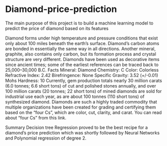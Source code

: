 # Diamond-price-prediction

The main purpose of this project is to build a machine learning model to predict the price of diamond based on its features

Diamond forms under high temperature and pressure conditions that exist only about 100 miles beneath the earth’s surface. Diamond’s carbon atoms are bonded in essentially the same way in all directions. Another mineral, graphite, also contains only carbon, but its formation process and crystal structure are very different. Diamonds have been used as decorative items since ancient times; some of the earliest references can be traced back to 25,000–30,000 B.C.
Facts
Mineral: Diamond
Chemistry: C
Color: Colorless
Refractive Index: 2.42
Birefringence: None
Specific Gravity: 3.52 (+/-0.01)
Mohs Hardness: 10
Currently, gem production totals nearly 30 million carats (6.0 tonnes; 6.6 short tons) of cut and polished stones annually, and over 100 million carats (20 tonnes; 22 short tons) of mined diamonds are sold for industrial use each year, as are about 100 tonnes (110 short tons) of synthesized diamond. Diamonds are such a highly traded commodity that multiple organizations have been created for grading and certifying them based on the “four Cs”, which are color, cut, clarity, and carat. You can read about “four Cs” from this link.

Summary
Decision tree Regression proved to be the best recipe for a diamond’s price prediction which was shortly followed by Neural Networks and Polynomial regression of degree 2.

